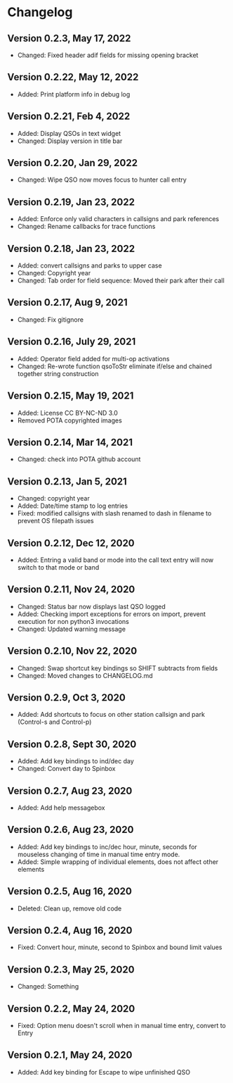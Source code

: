 # Changelog

## Version 0.2.3, May 17, 2022
* Changed:  Fixed header adif fields for missing opening bracket

## Version 0.2.22, May 12, 2022
* Added: Print platform info in debug log
## Version 0.2.21, Feb 4, 2022
* Added: Display QSOs in text widget
* Changed: Display version in title bar

## Version 0.2.20, Jan 29, 2022
* Changed:  Wipe QSO now moves focus to hunter call entry

## Version 0.2.19, Jan 23, 2022
* Added: Enforce only valid characters in callsigns and park references
* Changed: Rename callbacks for trace functions

## Version 0.2.18, Jan 23, 2022
* Added: convert callsigns and parks to upper case
* Changed: Copyright year
* Changed: Tab order for field sequence: Moved their park after their call

## Version 0.2.17, Aug 9, 2021
* Changed: Fix gitignore

## Version 0.2.16, July 29, 2021
* Added: Operator field added for multi-op activations
* Changed: Re-wrote function qsoToStr eliminate if/else and chained together string construction

## Version 0.2.15, May 19, 2021
* Added: License CC BY-NC-ND 3.0
* Removed POTA copyrighted images

## Version 0.2.14, Mar 14, 2021
* Changed: check into POTA github account

## Version 0.2.13, Jan 5, 2021
* Changed: copyright year
* Added: Date/time stamp to log entries
* Fixed: modified callsigns with slash renamed to dash in filename to prevent OS filepath issues 

## Version 0.2.12, Dec 12, 2020
* Added: Entring a valid band or mode into the call text entry will now switch to that mode or band

## Version 0.2.11, Nov 24, 2020
* Changed: Status bar now displays last QSO logged
* Added: Checking import exceptions for errors on import, prevent execution for non python3 invocations
* Changed: Updated warning message

## Version 0.2.10, Nov 22, 2020
* Changed: Swap shortcut key bindings so SHIFT subtracts from fields
* Changed: Moved changes to CHANGELOG.md

## Version 0.2.9, Oct 3, 2020
* Added: Add shortcuts to focus on other station callsign and park (Control-s and Control-p)

## Version 0.2.8, Sept 30, 2020
* Added: Add key bindings to ind/dec day
* Changed: Convert day to Spinbox

## Version 0.2.7, Aug 23, 2020
* Added: Add help messagebox

## Version 0.2.6, Aug 23, 2020
* Added: Add key bindings to inc/dec hour, minute, seconds for mouseless changing of time in manual time entry mode.
* Added: Simple wrapping of individual elements, does not affect other elements

## Version 0.2.5, Aug 16, 2020
* Deleted: Clean up, remove old code

## Version 0.2.4, Aug 16, 2020
* Fixed: Convert hour, minute, second to Spinbox and bound limit values

## Version 0.2.3, May 25, 2020
* Changed: Something

## Version 0.2.2, May 24, 2020
* Fixed: Option menu doesn't scroll when in manual time entry, convert to Entry

## Version 0.2.1, May 24, 2020
* Added: Add key binding for Escape to wipe unfinished QSO
